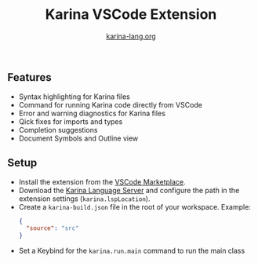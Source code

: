 <div align="center">

<h1 align="center">Karina VSCode Extension</h1>
<a href="https://karina-lang.org/">
  karina-lang.org
</a>

</div>

<br>
<br>


## Features

- Syntax highlighting for Karina files
- Command for running Karina code directly from VSCode
- Error and warning diagnostics for Karina files
- Qick fixes for imports and types
- Completion suggestions
- Document Symbols and Outline view


## Setup

- Install the extension from the [VSCode Marketplace](https://marketplace.visualstudio.com/items?itemName=karina-lang.karina-vscode).
- Download the [Karina Language Server](https://github.com/Plixo2/KarinaC/releases/latest/download/karina-lsp.jar) and configure the path in the extension settings (`karina.lspLocation`).
- Create a `karina-build.json` file in the root of your workspace. Example:
  ```json
  {
    "source": "src"
  }
  ```
- Set a Keybind for the `karina.run.main` command to run the main class
